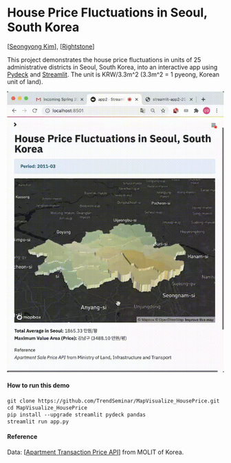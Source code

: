 # House Price Fluctuations in Seoul, South Korea
[[Seongyong Kim](http://syoi92.github.io)], [[Rightstone](https://)]


This project demonstrates the house price fluctuations in units of 25 administrative districts in Seoul, South Korea, into an interactive app using [Pydeck](https://deckgl.readthedocs.io/en/latest/) and [Streamlit](https://streamlit.io). The unit is KRW/3.3m^2 (3.3m^2 = 1 pyeong, Korean unit of land).


![Making-of Animation](https://raw.githubusercontent.com/TrendSeminar/MapVisualize_HousePrice/main/src/streamlit-app.gif "Making-of Animation")


#### How to run this demo
```
git clone https://github.com/TrendSeminar/MapVisualize_HousePrice.git
cd MapVisualize_HousePrice
pip install --upgrade streamlit pydeck pandas
streamlit run app.py
```


#### Reference
Data: [[Apartment Transaction Price API](https://www.data.go.kr/data/15057511/openapi.do)] from MOLIT of Korea.

